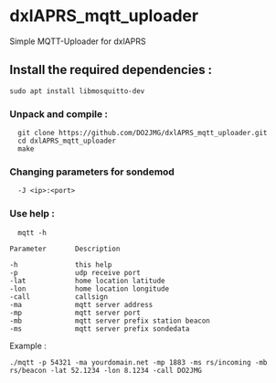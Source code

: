 # dxlAPRS_mqtt_uploader
Simple MQTT-Uploader for dxlAPRS


## Install the required dependencies :

```
sudo apt install libmosquitto-dev 
```

### Unpack and compile :

```
  git clone https://github.com/DO2JMG/dxlAPRS_mqtt_uploader.git
  cd dxlAPRS_mqtt_uploader
  make
```
### Changing parameters for sondemod

```
  -J <ip>:<port>
```

### Use help :

```
  mqtt -h
```
```
Parameter       Description

-h              this help
-p              udp receive port
-lat            home location latitude
-lon            home location longitude
-call           callsign
-ma             mqtt server address
-mp             mqtt server port
-mb             mqtt server prefix station beacon
-ms             mqtt server prefix sondedata

```
Example :

```
./mqtt -p 54321 -ma yourdomain.net -mp 1883 -ms rs/incoming -mb rs/beacon -lat 52.1234 -lon 8.1234 -call DO2JMG
```
